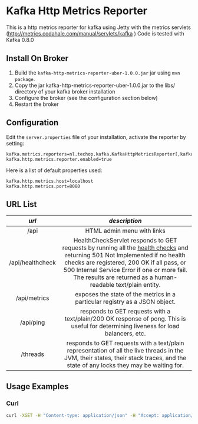 Kafka Http Metrics Reporter
==============================

This is a http metrics reporter for kafka using
Jetty with the metrics servlets (http://metrics.codahale.com/manual/servlets/kafka )
Code is tested with Kafka 0.8.0

Install On Broker
------------

1. Build the `kafka-http-metrics-reporter-uber-1.0.0.jar` jar using `mvn package`.
2. Copy the jar kafka-http-metrics-reporter-uber-1.0.0.jar to the libs/
   directory of your kafka broker installation
3. Configure the broker (see the configuration section below)
4. Restart the broker

Configuration
------------

Edit the `server.properties` file of your installation, activate the reporter by setting:

    kafka.metrics.reporters=nl.techop.kafka.KafkaHttpMetricsReporter[,kafka.metrics.KafkaCSVMetricsReporter[,....]]
    kafka.http.metrics.reporter.enabled=true

Here is a list of default properties used:

    kafka.http.metrics.host=localhost
    kafka.http.metrics.port=8080

URL List
------------

| *url* | *description* |
|:-----:|:-------------:|
| /api  | HTML admin menu with links |
| /api/healthcheck | HealthCheckServlet responds to GET requests by running all the [health checks](#health-checks) and returning 501 Not Implemented if no health checks are registered, 200 OK if all pass, or 500 Internal Service Error if one or more fail. The results are returned as a human-readable text/plain entity. |
| /api/metrics | exposes the state of the metrics in a particular registry as a JSON object. |
| /api/ping | responds to GET requests with a text/plain/200 OK response of pong. This is useful for determining liveness for load balancers, etc. |
| /threads | responds to GET requests with a text/plain representation of all the live threads in the JVM, their states, their stack traces, and the state of any locks they may be waiting for. |

Usage Examples
------------

### Curl

```bash
curl -XGET -H "Content-type: application/json" -H "Accept: application/json" "http://localhost:8080/api/metrics"

```
